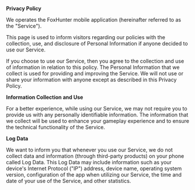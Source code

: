 **Privacy Policy**

We operates the FoxHunter mobile application (hereinafter referred to as the "Service").

This page is used to inform visitors regarding our policies with the collection, use, and disclosure of Personal Information if anyone decided to use our Service.

If you choose to use our Service, then you agree to the collection and use of information in relation to this policy. The Personal Information that we collect is used for providing and improving the Service. We will not use or share your information with anyone except as described in this Privacy Policy.

**Information Collection and Use**

For a better experience, while using our Service, we may not require you to provide us with any personally identifiable information. The information that we collect will be used to enhance your gameplay experience and to ensure the technical functionality of the Service.

**Log Data**

We want to inform you that whenever you use our Service, we do not collect data and information (through third-party products) on your phone called Log Data. This Log Data may include information such as your device's Internet Protocol ("IP") address, device name, operating system version, configuration of the app when utilizing our Service, the time and date of your use of the Service, and other statistics.

